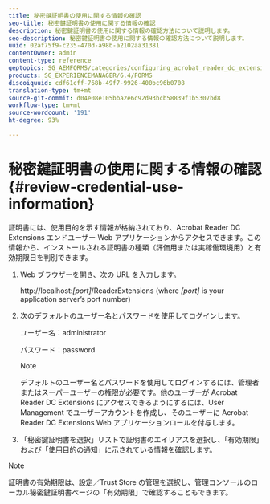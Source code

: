 ```yaml
---
title: 秘密鍵証明書の使用に関する情報の確認
seo-title: 秘密鍵証明書の使用に関する情報の確認
description: 秘密鍵証明書の使用に関する情報の確認方法について説明します。
seo-description: 秘密鍵証明書の使用に関する情報の確認方法について説明します。
uuid: 02af75f9-c235-470d-a98b-a2102aa31381
contentOwner: admin
content-type: reference
geptopics: SG_AEMFORMS/categories/configuring_acrobat_reader_dc_extensions
products: SG_EXPERIENCEMANAGER/6.4/FORMS
discoiquuid: cdf61cff-768b-49f7-9926-400bc96b0708
translation-type: tm+mt
source-git-commit: d04e08e105bba2e6c92d93bcb58839f1b5307bd8
workflow-type: tm+mt
source-wordcount: '191'
ht-degree: 93%

---
```



# 秘密鍵証明書の使用に関する情報の確認 {#review-credential-use-information}

証明書には、使用目的を示す情報が格納されており、Acrobat Reader DC Extensions エンドユーザー Web アプリケーションからアクセスできます。この情報から、インストールされる証明書の種類（評価用または実稼働環境用）と有効期限日を判別できます。

1. Web ブラウザーを開き、次の URL を入力します。

   http://localhost:*[port]*/ReaderExtensions (where *[port]* is your application server’s port number)

1. 次のデフォルトのユーザー名とパスワードを使用してログインします。

   ユーザー名：administrator

   パスワード：password

   >[!NOTE]
   >
   >デフォルトのユーザー名とパスワードを使用してログインするには、管理者またはスーパーユーザーの権限が必要です。他のユーザーが Acrobat Reader DC Extensions にアクセスできるようにするには、User Management でユーザーアカウントを作成し、そのユーザーに Acrobat Reader DC Extensions Web アプリケーションロールを付与します。

1. 「秘密鍵証明書を選択」リストで証明書のエイリアスを選択し、「有効期限」および「使用目的の通知」に示されている情報を確認します。

>[!NOTE]
>
>証明書の有効期限は、設定／Trust Store の管理を選択し、管理コンソールのローカル秘密鍵証明書ページの「有効期限」で確認することもできます。


